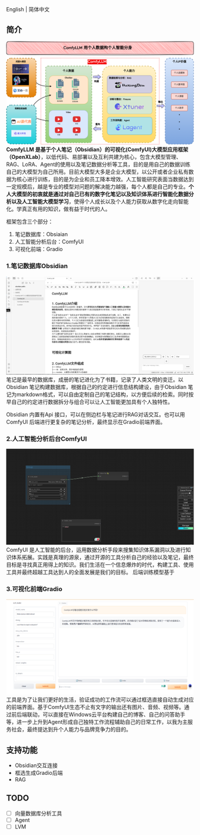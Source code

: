 

English | 简体中文



## 简介
![ComfyLLM架构图](assets/ComfyLLM.png)
**ComfyLLM 是基于个人笔记（Obsidian）的可视化(ComfyUI)大模型应用框架（OpenXLab）**，以低代码、易部署以及互利共建为核心，包含大模型管理、RAG、LoRA、Agent的使用以及笔记数据分析等工具，目的是用自己的数据训练自己的大模型为自己所用。目前大模型大多是企业大模型，以公开或者企业私有数据为核心进行训练，目的是为企业和员工降本增效。人工智能研究表面当数据达到一定规模后，越是专业的模型对问题的解决能力越强，每个人都是自己的专业。**个人大模型的初衷就是通过对自己已有的数字化笔记以及知识体系进行智能化数据分析以及人工智能大模型学习**，使得个人成长以及个人能力获取从数字化走向智能化。学真正有用的知识，做有益于时代的人。

框架包含三个部分：
1. 笔记数据库：Obsiaian
2. 人工智能分析后台：ComfyUI
3. 可视化前端：Gradio

### 1.笔记数据库Obsidian
![笔记数据库Obsidian](assets/obsidian.png)
笔记是最早的数据库，成册的笔记进化为了书籍，记录了人类文明的变迁。以Obsidian 笔记构建数据库，根据自己的约定进行信息结构建设，由于Obsidian 笔记为markdown格式，可以自由定制自己的笔记结构，以方便后续的检索。同时按早自己的约定进行数据拆分与组合可以让人工智能更加具有个人独特性。

Obsidian 内置有Api 接口，可以在侧边栏与笔记进行RAG对话交互。也可以用ComfyUI 后端进行更复杂的笔记分析，最终显示在Gradio前端界面。


### 2.人工智能分析后台ComfyUI
![人工智能分析后台ComfyU](assets/comfyui.png)
ComfyUI 是人工智能的后台，运用数据分析手段来搜集知识体系漏洞以及进行知识体系拓展。实践是真理的源泉，通过开源的工具分析自己的经验以及笔记，最终目标是寻找真正用得上的知识。我们生活在一个信息爆炸的时代，构建工具、使用工具并最终超越工具达到人的全面发展是我们的目标。
后端训练模型基于


### 3.可视化前端Gradio
![可视化前端Gradio](assets/gradio.png)
工具是为了让我们更好的生活，验证成功的工作流可以通过框选直接自动生成对应的前端界面。基于ComfyUI生态不止有文字的输出还有图片、音频、视频等。通过前后端联动，可以直接在Windows云平台构建自己的博客、自己的问答助手等，进一步上升到Agent形成自己独特工作流程辅助自己的日常工作，以我为主服务社会，最终提达到升个人能力与品牌竞争力的目的。


## 支持功能

- Obsidian交互连接
- 框选生成Gradio后端
- RAG


## TODO
- [ ] 向量数据库分析工具
- [ ] Agent
- [ ] LVM

